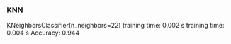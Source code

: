 ### KNN
KNeighborsClassifier(n_neighbors=22)
training time: 0.002 s
training time: 0.004 s
Accuracy: 0.944
